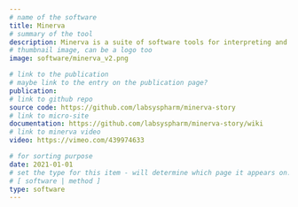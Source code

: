 ```yaml
---
# name of the software
title: Minerva
# summary of the tool
description: Minerva is a suite of software tools for interpreting and interacting with complex images, organized around a guided analysis approach. The software enables fast sharing of large image data that is stored on Amazon S3 and viewed using a zoomable image viewer implemented using OpenSeadragon, making it ideal for integration into multi-omic browsers for data dissemination of tissue atlases. Check out the Minerva Wiki to learn more about the software and for news.
# thumbnail image, can be a logo too
image: software/minerva_v2.png

# link to the publication
# maybe link to the entry on the publication page?
publication:
# link to github repo
source code: https://github.com/labsyspharm/minerva-story
# link to micro-site
documentation: https://github.com/labsyspharm/minerva-story/wiki
# link to minerva video
video: https://vimeo.com/439974633

# for sorting purpose
date: 2021-01-01
# set the type for this item - will determine which page it appears on:
# [ software | method ]
type: software
---
```

